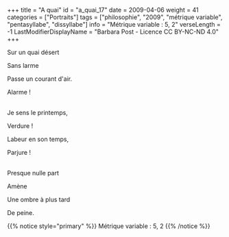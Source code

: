 +++
title = "A quai"
id = "a_quai_17"
date = 2009-04-06
weight = 41
categories = ["Portraits"]
tags = ["philosophie", "2009", "métrique variable", "pentasyllabe", "dissyllabe"]
info = "Métrique variable : 5, 2"
verseLength = -1
LastModifierDisplayName = "Barbara Post - Licence CC BY-NC-ND 4.0"
+++

Sur un quai désert

Sans larme

Passe un courant d'air.

Alarme !

 \
Je sens le printemps,

Verdure !

Labeur en son temps,

Parjure !

 \
Presque nulle part

Amène

Une ombre à plus tard

De peine.

{{% notice style="primary" %}}
Métrique variable : 5, 2
{{% /notice %}}
